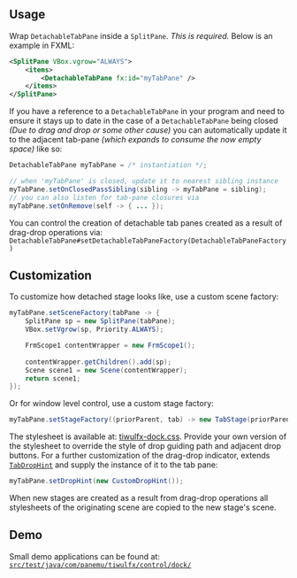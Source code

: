 ## Usage

Wrap `DetachableTabPane` inside a `SplitPane`. _This is required._ Below is an example in FXML:
```xml
<SplitPane VBox.vgrow="ALWAYS">
	<items>
		<DetachableTabPane fx:id="myTabPane" />
	</items>
</SplitPane>
```

If you have a reference to a `DetachableTabPane` in your program and need to ensure it stays up to date in the case of a `DetachableTabPane` being closed _(Due to drag and drop or some other cause)_ you can automatically update it to the adjacent tab-pane _(which expands to consume the now empty space)_ like so:
```java
DetachableTabPane myTabPane = /* instantiation */;

// when 'myTabPane' is closed, update it to nearest sibling instance
myTabPane.setOnClosedPassSibling(sibling -> myTabPane = sibling);
// you can also listen for tab-pane closures via
myTabPane.setOnRemove(self -> { ... });
```

You can control the creation of detachable tab panes created as a result of drag-drop operations via: `DetachableTabPane#setDetachableTabPaneFactory(DetachableTabPaneFactory)`

## Customization

To customize how detached stage looks like, use a custom scene factory:
```java
myTabPane.setSceneFactory(tabPane -> {
	SplitPane sp = new SplitPane(tabPane);
	VBox.setVgrow(sp, Priority.ALWAYS);

	FrmScope1 contentWrapper = new FrmScope1();
	
	contentWrapper.getChildren().add(sp);
	Scene scene1 = new Scene(contentWrapper);
	return scene1;
});
```
Or for window level control, use a custom stage factory:
```java
myTabPane.setStageFactory((priorParent, tab) -> new TabStage(priorParent, tab));
```

The stylesheet is available at: [tiwulfx-dock.css](https://github.com/panemu/tiwulfx-dock/blob/main/src/main/resources/com/panemu/tiwulfx/control/dock/tiwulfx-dock.css).
Provide your own version of the stylesheet to override the style of drop guiding path and adjacent drop buttons. For a further customization of the drag-drop indicator, extends [`TabDropHint`](https://github.com/panemu/tiwulfx-dock/blob/main/src/main/java/com/panemu/tiwulfx/control/dock/TabDropHint.java) and supply the instance of it to the tab pane:
```java
myTabPane.setDropHint(new CustomDropHint());
```

When new stages are created as a result from drag-drop operations all stylesheets of the originating scene are copied to the new stage's scene.

## Demo

Small demo applications can be found at: [`src/test/java/com/panemu/tiwulfx/control/dock/`](https://github.com/panemu/tiwulfx-dock/tree/main/src/test/java/com/panemu/tiwulfx/control/dock)